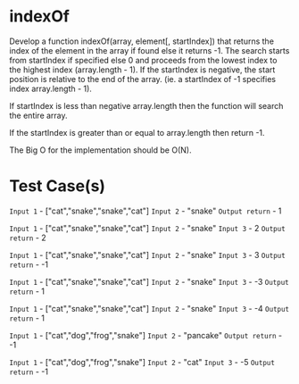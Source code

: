 # indexOf

Develop a function indexOf(array, element[, startIndex]) that returns the index of the element in the array if found else it returns -1.  The search starts from startIndex if specified else 0 and proceeds
from the lowest index to the highest index (array.length - 1).  If the startIndex is negative, the start position is relative to the end of the array. (ie. a startIndex of -1 specifies index array.length - 1). 

If startIndex is less than negative array.length then the function will search the entire array.

If the startIndex is greater than or equal to array.length then return -1.   

The Big O for the implementation should be O(N).

# Test Case(s)

`Input 1` - ["cat","snake","snake","cat"]
`Input 2` - "snake"
`Output return` - 1

`Input 1` - ["cat","snake","snake","cat"]
`Input 2` - "snake"
`Input 3` - 2
`Output return` - 2

`Input 1` - ["cat","snake","snake","cat"]
`Input 2` - "snake"
`Input 3` - 3
`Output return` - -1

`Input 1` - ["cat","snake","snake","cat"]
`Input 2` - "snake"
`Input 3` - -3
`Output return` - 1

`Input 1` - ["cat","snake","snake","cat"]
`Input 2` - "snake"
`Input 3` - -4
`Output return` - 1

`Input 1` - ["cat","dog","frog","snake"]
`Input 2` - "pancake"
`Output return` - -1

`Input 1` - ["cat","dog","frog","snake"]
`Input 2` - "cat"
`Input 3` - -5
`Output return` - -1

